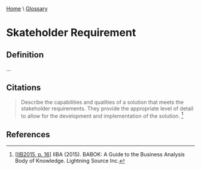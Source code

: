 [Home](../../index.html) \ [Glossary](glossary.html)

# Skateholder Requirement

## Definition

...  

## Citations

> Describe the capabilities and qualities of a solution that meets the stakeholder requirements. They provide the appropriate level of detail to allow for the development and implementation of the solution. [^1]  

## References

[^1]: [[IIB2015, p. 16](../references/books/Babok-A-Guide-to-the-Business-Analysis-Body-of-Knowledge.html)] IIBA (2015). BABOK: A Guide to the Business Analysis Body of Knowledge. Lightning Source Inc.
